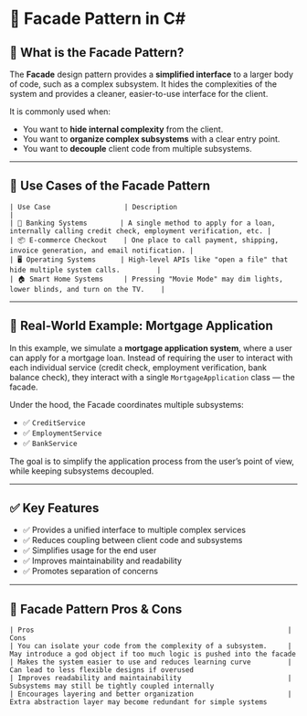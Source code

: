 # 🏢 Facade Pattern in C#

## 📌 What is the Facade Pattern?

The **Facade** design pattern provides a **simplified interface** to a larger body of code, such as a complex subsystem. It hides the complexities of the system and provides a cleaner, easier-to-use interface for the client.

It is commonly used when:
- You want to **hide internal complexity** from the client.
- You want to **organize complex subsystems** with a clear entry point.
- You want to **decouple** client code from multiple subsystems.

---

## 🧠 Use Cases of the Facade Pattern
```
| Use Case                  | Description                                                                 |
| 🏦 Banking Systems        | A single method to apply for a loan, internally calling credit check, employment verification, etc. |
| 📦 E-commerce Checkout    | One place to call payment, shipping, invoice generation, and email notification. |
| 🖥️ Operating Systems      | High-level APIs like "open a file" that hide multiple system calls.         |
| 🏠 Smart Home Systems     | Pressing "Movie Mode" may dim lights, lower blinds, and turn on the TV.    |
```
---

## 🚀 Real-World Example: Mortgage Application

In this example, we simulate a **mortgage application system**, where a user can apply for a mortgage loan. Instead of requiring the user to interact with each individual service (credit check, employment verification, bank balance check), they interact with a single `MortgageApplication` class — the facade.

Under the hood, the Facade coordinates multiple subsystems:
- ✅ `CreditService`
- ✅ `EmploymentService`
- ✅ `BankService`

The goal is to simplify the application process from the user’s point of view, while keeping subsystems decoupled.

---

## ✅ Key Features

- ✅ Provides a unified interface to multiple complex services  
- ✅ Reduces coupling between client code and subsystems  
- ✅ Simplifies usage for the end user  
- ✅ Improves maintainability and readability  
- ✅ Promotes separation of concerns  

---

## 🎯 Facade Pattern Pros & Cons
```
| Pros                                                              | Cons                                                                   
| You can isolate your code from the complexity of a subsystem.     | May introduce a god object if too much logic is pushed into the facade 
| Makes the system easier to use and reduces learning curve         | Can lead to less flexible designs if overused                      
| Improves readability and maintainability                          | Subsystems may still be tightly coupled internally                 
| Encourages layering and better organization                       | Extra abstraction layer may become redundant for simple systems    
```

